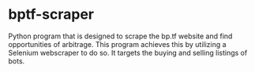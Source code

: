 # bptf-scraper
Python program that is designed to scrape the bp.tf website and find opportunities of arbitrage. This program achieves this by utilizing a Selenium webscraper to do so. It targets the buying and selling listings of bots. 
